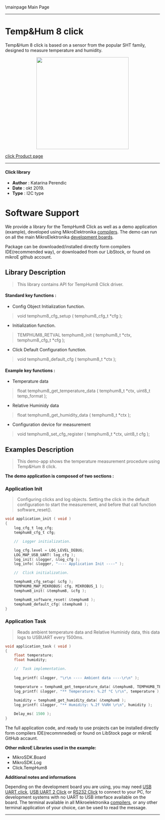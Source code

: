 \mainpage Main Page
 
 

---
# Temp&Hum 8 click

Temp&Hum 8 click is based on a sensor from the popular SHT family, designed to measure temperature and humidity. 

<p align="center">
  <img src="https://download.mikroe.com/images/click_for_ide/temphum8_click.png" height=300px>
</p>

[click Product page](https://www.mikroe.com/temp-hum-8-click)

---


#### Click library 

- **Author**        : Katarina Perendic
- **Date**          : okt 2019.
- **Type**          : I2C type


# Software Support

We provide a library for the TempHum8 Click 
as well as a demo application (example), developed using MikroElektronika 
[compilers](https://shop.mikroe.com/compilers). 
The demo can run on all the main MikroElektronika [development boards](https://shop.mikroe.com/development-boards).

Package can be downloaded/installed directly form compilers IDE(recommended way), or downloaded from our LibStock, or found on mikroE github account. 

## Library Description

> This library contains API for TempHum8 Click driver.

#### Standard key functions :

- Config Object Initialization function.
> void temphum8_cfg_setup ( temphum8_cfg_t *cfg ); 
 
- Initialization function.
> TEMPHUM8_RETVAL temphum8_init ( temphum8_t *ctx, temphum8_cfg_t *cfg );

- Click Default Configuration function.
> void temphum8_default_cfg ( temphum8_t *ctx );


#### Example key functions :

- Temperature data
> float temphum8_get_temperature_data ( temphum8_t *ctx, uint8_t temp_format );
 
- Relative Huminidy data
> float temphum8_get_humidity_data ( temphum8_t *ctx );

- Configuration device for measurement
> void temphum8_set_cfg_register ( temphum8_t *ctx, uint8_t cfg );

## Examples Description

> This demo-app shows the temperature measurement procedure using Temp&Hum 8 click.

**The demo application is composed of two sections :**

### Application Init 

> Configuring clicks and log objects. 
> Setting the click in the default configuration to start the measurement, 
> and before that call function software_reset().

```c
void application_init ( void )
{
    log_cfg_t log_cfg;
    temphum8_cfg_t cfg;

    //  Logger initialization.

    log_cfg.level = LOG_LEVEL_DEBUG;
    LOG_MAP_USB_UART( log_cfg );
    log_init( &logger, &log_cfg );
    log_info( &logger, "---- Application Init ----" );

    //  Click initialization.

    temphum8_cfg_setup( &cfg );
    TEMPHUM8_MAP_MIKROBUS( cfg, MIKROBUS_1 );
    temphum8_init( &temphum8, &cfg );

    temphum8_software_reset( &temphum8 );
    temphum8_default_cfg( &temphum8 ); 
}
```

### Application Task

> Reads ambient temperature data and Relative Huminidy data, 
> this data logs to USBUART every 1500ms.

```c
void application_task ( void )
{
    float temperature;
    float humidity;

    //  Task implementation.
    
    log_printf( &logger, "\r\n ---- Ambient data ----\r\n" );

    temperature = temphum8_get_temperature_data( &temphum8, TEMPHUM8_TEMPERATURE_IN_CELSIUS );
    log_printf( &logger, "** Temperature: %.2f °C \r\n", temperature );
    
    humidity = temphum8_get_humidity_data( &temphum8 );
    log_printf( &logger, "** Humidity: %.2f %%RH \r\n", humidity );

    Delay_ms( 1500 );
}
```

The full application code, and ready to use projects can be  installed directly form compilers IDE(recommneded) or found on LibStock page or mikroE GitHub accaunt.

**Other mikroE Libraries used in the example:** 

- MikroSDK.Board
- MikroSDK.Log
- Click.TempHum8

**Additional notes and informations**

Depending on the development board you are using, you may need 
[USB UART click](https://shop.mikroe.com/usb-uart-click), 
[USB UART 2 Click](https://shop.mikroe.com/usb-uart-2-click) or 
[RS232 Click](https://shop.mikroe.com/rs232-click) to connect to your PC, for 
development systems with no UART to USB interface available on the board. The 
terminal available in all Mikroelektronika 
[compilers](https://shop.mikroe.com/compilers), or any other terminal application 
of your choice, can be used to read the message.



---
